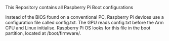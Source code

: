 This Repository contains all Raspberry Pi Boot configurations

Instead of the BIOS found on a conventional PC, Raspberry Pi devices use a configuration file called config.txt. The GPU reads config.txt before the Arm CPU and Linux initialise. Raspberry Pi OS looks for this file in the boot partition, located at /boot/firmware/.
